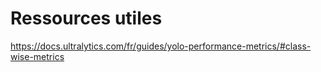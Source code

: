 # Ressources utiles
https://docs.ultralytics.com/fr/guides/yolo-performance-metrics/#class-wise-metrics
